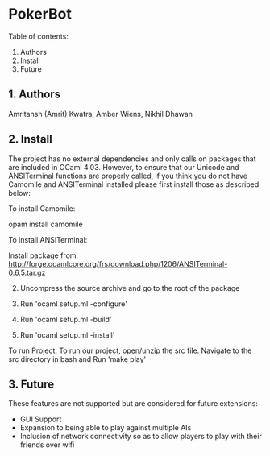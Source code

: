 # PokerBot

Table of contents:
 1. Authors
 2. Install
 3. Future

## 1. Authors


Amritansh (Amrit) Kwatra, Amber Wiens, Nikhil Dhawan 


## 2. Install

The project has no external dependencies and only calls on packages that are included in OCaml 4.03. However, to ensure that our Unicode and ANSITerminal functions are properly called, if you think you do not have Camomile and ANSITerminal installed please first install those as described below:

To install Camomile:

opam install camomile

To install ANSITerminal:

Install package from: http://forge.ocamlcore.org/frs/download.php/1206/ANSITerminal-0.6.5.tar.gz

2. Uncompress the source archive and go to the root of the package

3. Run 'ocaml setup.ml -configure'

4. Run 'ocaml setup.ml -build'

5. Run 'ocaml setup.ml -install'

To run Project:
To run our project, open/unzip the src file. Navigate to the src directory in bash and Run 'make play'


## 3. Future

These features are not supported but are considered for future extensions:

- GUI Support
- Expansion to being able to play against multiple AIs
- Inclusion of network connectivity so as to allow players to play with their friends over wifi
